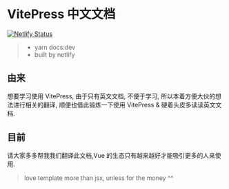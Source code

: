 # VitePress 中文文档

[![Netlify Status](https://api.netlify.com/api/v1/badges/15d11103-a9d5-4857-a4b8-0debbee6ec60/deploy-status)](https://app.netlify.com/sites/cn-vitepress/deploys)

> - yarn docs:dev
> - built by netlify

## 由来

想要学习使用 VitePress, 由于只有英文文档, 不便于学习, 所以本着方便大伙的想法进行相关的翻译, 顺便也借此锻炼一下使用 VitePress & 硬着头皮多读读英文文档.

## 目前

请大家多多帮我我们翻译此文档,Vue 的生态只有越来越好才能吸引更多的人来使用.

> love template more than jsx, unless for the money ^^
